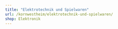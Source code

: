 ```yaml
---
title: "Elektrotechnik und Spielwaren"
url: /kornwestheim/elektrotechnik-und-spielwaren/
shop: Elektronik
---
```


